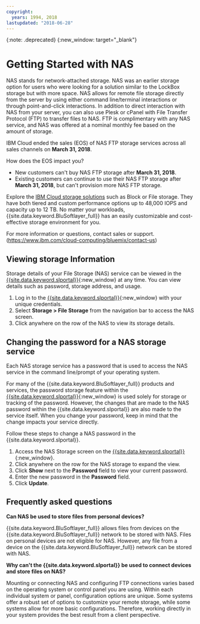 ```yaml
---
copyright:
  years: 1994, 2018
lastupdated: "2018-06-28"
---
```

{:note: .deprecated}
{:new_window: target="_blank"}

# Getting Started with NAS

NAS stands for network-attached storage. NAS was an earlier storage option for users who were looking for a solution similar to the LockBox storage but with more space. NAS allows for remote file storage directly from the server by using either command line/terminal interactions or through point-and-click interactions. In addition to direct interaction with NAS from your server, you can also use Plesk or cPanel with File Transfer Protocol (FTP) to transfer files to NAS. FTP is complimentary with any NAS service, and NAS was offered at a nominal monthly fee based on the amount of storage.

IBM Cloud ended the sales (EOS) of NAS FTP storage services across all sales channels on **March 31, 2018**.

How does the EOS impact you?

- New customers can't buy NAS FTP storage after **March 31, 2018**.
- Existing customers can continue to use their NAS FTP storage after **March 31, 2018**, but can't provision more NAS FTP storage.

Explore the [IBM Cloud storage solutions](https://www.ibm.com/cloud/storage) such as Block or File storage. They have both tiered and custom performance options up to 48,000 IOPS and capacity up to 12 TB. No matter your workloads, {{site.data.keyword.BluSoftlayer_full}} has an easily customizable and cost-effective storage environment for you.

For more information or questions, contact sales or support.<br />
(https://www.ibm.com/cloud-computing/bluemix/contact-us)


## Viewing storage Information

Storage details of your File Storage (NAS) service can be viewed in the [{{site.data.keyword.slportal}}](https://control.softlayer.com/){:new_window} at any time. You can view details such as password, storage address, and usage.

1. Log in to the [{{site.data.keyword.slportal}}](https://control.softlayer.com/){:new_window} with your unique credentials.
2. Select **Storage > File Storage** from the navigation bar to access the NAS screen.
2. Click anywhere on the row of the NAS to view its storage details.

## Changing the password for a NAS storage service

Each NAS storage service has a password that is used to access the NAS service in the command line/prompt of your operating system.

For many of the {{site.data.keyword.BluSoftlayer_full}} products and services, the password storage feature within the [{{site.data.keyword.slportal}}](https://control.softlayer.com/){:new_window} is used solely for storage or tracking of the password. However, the changes that are made to the NAS password within the {{site.data.keyword.slportal}} are also made to the service itself. When you change your password, keep in mind that the change impacts your service directly.

Follow these steps to change a NAS password in the {{site.data.keyword.slportal}}.

1. Access the NAS Storage screen on the [{{site.data.keyword.slportal}}](https://control.softlayer.com/){:new_window}.
2. Click anywhere on the row for the NAS storage to expand the view.
3. Click **Show** next to the **Password** field to view your current password.
4. Enter the new password in the **Password** field.
5. Click **Update**.

## Frequently asked questions

**Can NAS be used to store files from personal devices?**

{{site.data.keyword.BluSoftlayer_full}} allows files from devices on the {{site.data.keyword.BluSoftlayer_full}} network to be stored with NAS. Files on personal devices are not eligible for NAS. However, any file from a device on the {{site.data.keyword.BluSoftlayer_full}} network can be stored with NAS.

**Why can't the {{site.data.keyword.slportal}} be used to connect devices and store files on NAS?**

Mounting or connecting NAS and configuring FTP connections varies based on the operating system or control panel you are using. Within each individual system or panel, configuration options are unique. Some systems offer a robust set of options to customize your remote storage, while some systems allow for more basic configurations. Therefore, working directly in your system provides the best result from a client perspective.
